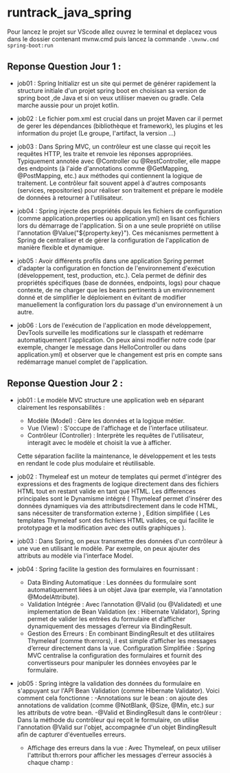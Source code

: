 # runtrack_java_spring

Pour lancez le projet sur VScode allez ouvrez le terminal et deplacez vous dans le dossier contenant mvnw.cmd puis lancez la commande `.\mvnw.cmd spring-boot:run`

## Reponse Question Jour 1 :

- job01 :
    Spring Initializr est un site qui permet de générer rapidement la structure initiale d'un projet spring boot en choisisan sa version de spring boot ,de Java et si on veux utiliiser maeven ou gradle. Cela marche aussie pour un projet kotlin.

- job02 :
    Le fichier pom.xml est crucial dans un projet Maven car il permet de gerer les dépendances (bibliothèque et framework), les plugins et les information du projet (Le groupe, l'artifact, la version ...)

- job03 :
    Dans Spring MVC, un contrôleur est une classe qui reçoit les requêtes HTTP, les traite et renvoie les réponses appropriées. Typiquement annotée avec @Controller ou @RestController, elle mappe des endpoints (à l'aide d'annotations comme @GetMapping, @PostMapping, etc.) aux méthodes qui contiennent la logique de traitement. Le contrôleur fait souvent appel à d'autres composants (services, repositories) pour réaliser son traitement et prépare le modèle de données à retourner à l'utilisateur.

- job04 :
    Spring injecte des propriétés depuis les fichiers de configuration (comme application.properties ou application.yml) en lisant ces fichiers lors du démarrage de l'application. Si on a une seule propriété on utilise l'annotation @Value("${property.key}").
    Ces mécanismes permettent à Spring de centraliser et de gérer la configuration de l'application de manière flexible et dynamique.

- job05 :
    Avoir différents profils dans une application Spring permet d'adapter la configuration en fonction de l'environnement d'exécution (développement, test, production, etc.). Cela permet de définir des propriétés spécifiques (base de données, endpoints, logs) pour chaque contexte, de ne charger que les beans pertinents à un environnement donné et de simplifier le déploiement en évitant de modifier manuellement la configuration lors du passage d'un environnement à un autre.

- job06 :
    Lors de l'exécution de l'application en mode développement, DevTools surveille les modifications sur le classpath et redémarre automatiquement l'application. On peux ainsi modifier notre code (par exemple, changer le message dans HelloController ou dans application.yml) et observer que le changement est pris en compte sans redémarrage manuel complet de l'application.

## Reponse Question Jour 2 :

- job01 :
    Le modèle MVC structure une application web en séparant clairement les responsabilités :
    - Modèle (Model) : Gère les données et la logique métier.
    - Vue (View) : S'occupe de l'affichage et de l'interface utilisateur.
    - Contrôleur (Controller) : Interprète les requêtes de l'utilisateur, interagit avec le modèle et choisit la vue à afficher.

    Cette séparation facilite la maintenance, le développement et les tests en rendant le code plus modulaire et réutilisable.

- job02 :
    Thymeleaf est un moteur de templates qui permet d'intégrer des expressions et des fragments de logique directement dans des fichiers HTML tout en restant valide en tant que HTML. Les differences principales sont le Dynamisme intégré ( Thymeleaf permet d'insérer des données dynamiques via des attributsdirectement dans le code HTML, sans nécessiter de transformation externe ) , Edition simplifiée ( Les templates Thymeleaf sont des fichiers HTML valides, ce qui facilite le prototypage et la modification avec des outils graphiques ).

- job03 :
    Dans Spring, on peux transmettre des données d'un contrôleur à une vue en utilisant le modèle. Par exemple, on peux ajouter des attributs au modèle via l'interface Model.

- job04 :
    Spring facilite la gestion des formulaires en fournissant :
    - Data Binding Automatique : Les données du formulaire sont automatiquement liées à un objet Java (par exemple, via l'annotation @ModelAttribute).
    - Validation Intégrée : Avec l’annotation @Valid (ou @Validated) et une implementation de Bean Validation (ex : Hibernate Validator), Spring permet de valider les entrées du formulaire et d’afficher dynamiquement des messages d’erreur via BindingResult.
    - Gestion des Erreurs : En combinant BindingResult et des utilitaires Thymeleaf (comme th:errors), il est simple d’afficher les messages d’erreur directement dans la vue.
    Configuration Simplifiée : Spring MVC centralise la configuration des formulaires et fournit des convertisseurs pour manipuler les données envoyées par le formulaire.

- job05 :
    Spring intègre la validation des données du formulaire en s'appuyant sur l'API Bean Validation (comme Hibernate Validator). Voici comment cela fonctionne :
    -Annotations sur le bean : on ajoute des annotations de validation (comme @NotBlank, @Size, @Min, etc.) sur les attributs de votre bean.
    -@Valid et BindingResult dans le contrôleur : Dans la méthode du contrôleur qui reçoit le formulaire, on utilise l'annotation @Valid sur l'objet, accompagnée d'un objet BindingResult afin de capturer d'éventuelles erreurs.
    - Affichage des erreurs dans la vue : Avec Thymeleaf, on peux utiliser l'attribut th:errors pour afficher les messages d'erreur associés à chaque champ :
